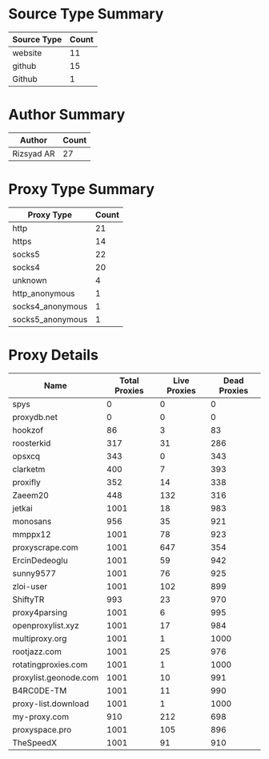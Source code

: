 # Source Type Summary

| Source Type | Count |
|-------------|-------|
| website | 11 |
| github | 15 |
| Github | 1 |


# Author Summary

| Author | Count |
|--------|-------|
| Rizsyad AR | 27 |


# Proxy Type Summary

| Proxy Type | Count |
|------------|-------|
| http | 21 |
| https | 14 |
| socks5 | 22 |
| socks4 | 20 |
| unknown | 4 |
| http_anonymous | 1 |
| socks4_anonymous | 1 |
| socks5_anonymous | 1 |


# Proxy Details

| Name | Total Proxies | Live Proxies | Dead Proxies |
|------|---------------|--------------|---------------|
| spys | 0 | 0 | 0 |
| proxydb.net | 0 | 0 | 0 |
| hookzof | 86 | 3 | 83 |
| roosterkid | 317 | 31 | 286 |
| opsxcq | 343 | 0 | 343 |
| clarketm | 400 | 7 | 393 |
| proxifly | 352 | 14 | 338 |
| Zaeem20 | 448 | 132 | 316 |
| jetkai | 1001 | 18 | 983 |
| monosans | 956 | 35 | 921 |
| mmppx12 | 1001 | 78 | 923 |
| proxyscrape.com | 1001 | 647 | 354 |
| ErcinDedeoglu | 1001 | 59 | 942 |
| sunny9577 | 1001 | 76 | 925 |
| zloi-user | 1001 | 102 | 899 |
| ShiftyTR | 993 | 23 | 970 |
| proxy4parsing | 1001 | 6 | 995 |
| openproxylist.xyz | 1001 | 17 | 984 |
| multiproxy.org | 1001 | 1 | 1000 |
| rootjazz.com | 1001 | 25 | 976 |
| rotatingproxies.com | 1001 | 1 | 1000 |
| proxylist.geonode.com | 1001 | 10 | 991 |
| B4RC0DE-TM | 1001 | 11 | 990 |
| proxy-list.download | 1001 | 1 | 1000 |
| my-proxy.com | 910 | 212 | 698 |
| proxyspace.pro | 1001 | 105 | 896 |
| TheSpeedX | 1001 | 91 | 910 |
